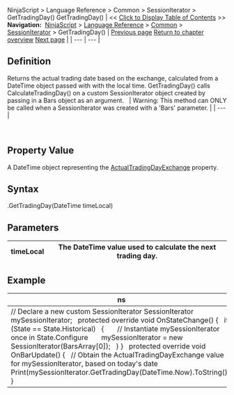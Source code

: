 ﻿
NinjaScript > Language Reference > Common > SessionIterator > GetTradingDay()
GetTradingDay()
| << [Click to Display Table of Contents](gettradingday.md) >> **Navigation:**     [NinjaScript](ninjascript-1.md) > [Language Reference](language_reference_wip-1.md) > [Common](common-1.md) > [SessionIterator](sessioniterator-1.md) > GetTradingDay() | [Previous page](getnextsession-1.md) [Return to chapter overview](sessioniterator-1.md) [Next page](gettradingdaybeginlocal-1.md) |
| --- | --- |
## Definition
Returns the actual trading date based on the exchange, calculated from a DateTime object passed with with the local time. GetTradingDay() calls CalculateTradingDay() on a custom SessionIterator object created by passing in a Bars object as an argument. 
 
| Warning: This method can ONLY be called when a SessionIterator was created with a 'Bars' parameter. |
| --- |

 
## 
## Property Value
A DateTime object representing the [ActualTradingDayExchange](actualtradingdayexchange-1.md) property.
 
## Syntax
<SessionIterator>.GetTradingDay(DateTime timeLocal)
## 
## Parameters
| timeLocal | The DateTime value used to calculate the next trading day. |
| --- | --- |

## 
## Example
| ns |
| --- |
| // Declare a new custom SessionIterator SessionIterator mySessionIterator;   protected override void OnStateChange() {    if (State == State.Historical)    {        // Instantiate mySessionIterator once in State.Configure        mySessionIterator = new SessionIterator(BarsArray[0]);    } }   protected override void OnBarUpdate() {    // Obtain the ActualTradingDayExchange value for mySessionIterator, based on today's date    Print(mySessionIterator.GetTradingDay(DateTime.Now).ToString()); } |
